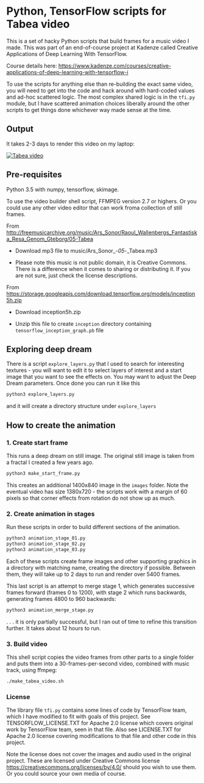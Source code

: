 # Python, TensorFlow scripts for Tabea video

This is a set of hacky Python scripts that build frames for a music video I made. This was part
of an end-of-course project at Kadenze called Creative Applications of Deep Learning With TensorFlow.

Course details here: https://www.kadenze.com/courses/creative-applications-of-deep-learning-with-tensorflow-i

To use the scripts for anything else than re-building the exact same video, you will need to get into the
code and hack around with hard-coded values and ad-hoc scattered logic. The most complex shared logic
is in the `tfi.py` module, but I have scattered animation choices liberally around the other scripts
to get things done whichever way made sense at the time.

## Output

It takes 2-3 days to render this video on my laptop:

[![Tabea video](http://img.youtube.com/vi/nFdp2cPYP2s/0.jpg)](http://www.youtube.com/watch?v=nFdp2cPYP2s "Tabea")

## Pre-requisites

Python 3.5 with numpy, tensorflow, skimage.

To use the video builder shell script, FFMPEG version 2.7 or highers. Or you could use any other
video editor that can work froma collection of still frames.

From http://freemusicarchive.org/music/Ars_Sonor/Raoul_Wallenbergs_Fantastiska_Resa_Genom_Gteborg/05-Tabea

 * Download mp3 file to music/Ars_Sonor_-_05_-_Tabea.mp3

 * Please note this music is not public domain, it is Creative Commons. There is a difference when it comes to sharing or distributing it.
 If you are not sure, just check the license descriptions.

From https://storage.googleapis.com/download.tensorflow.org/models/inception5h.zip

 * Download inception5h.zip

 * Unzip this file to create `inception` directory containing `tensorflow_inception_graph.pb` file

## Exploring deep dream

There is a script `explore_layers.py` that I used to search for interesting textures - you will
want to edit it to select layers of interest and a start image that you want to see the effects
on. You may want to adjust the Deep Dream parameters. Once done you can run it like this

```bash
python3 explore_layers.py
```

and it will create a directory structure under `explore_layers`

## How to create the animation

### 1. Create start frame

This runs a deep dream on still image. The original still image is taken from a fractal I created a
few years ago.

```bash
python3 make_start_frame.py
```

This creates an additional 1400x840 image in the `images` folder. Note the eventual video has size
1380x720 - the scripts work with a margin of 60 pixels so that corner effects from rotation do not
show up as much.

### 2. Create animation in stages

Run these scripts in order to build different sections of the animation.

```bash
python3 animation_stage_01.py
python3 animation_stage_02.py
python3 animation_stage_03.py
```

Each of these scripts create frame images and other supporting graphics in a directory with matching
name, creating the directory if possible. Between them, they will take up to 2 days to run and render
over 5400 frames.

This last script is an attempt to merge stage 1, which generates successive frames forward (frames 0 to 1200),
with stage 2 which runs backwards, generating frames 4800 to 960 backwards:

```bash
python3 animation_merge_stage.py
```

 . . . it is only partially successful, but I ran out of time to refine this transition further. It
takes about 12 hours to run.

### 3. Build video

This shell script copies the video frames from other parts to a single folder and puts them into
a 30-frames-per-second video, combined with music track, using ffmpeg:

```bash
./make_tabea_video.sh
```

### License

The library file `tfi.py` contains some lines of code by TensorFlow team, which I have modified to fit with
goals of this project. See TENSORFLOW_LICENSE.TXT for Apache 2.0 license which covers original
work by TensorFlow team, seen in that file. Also see LICENSE.TXT for Apache 2.0 license covering
modifications to that file and other code in this project.

Note the license does not cover the images and audio used in the original project. These are licensed
under Creative Commons license https://creativecommons.org/licenses/by/4.0/ should you wish to use them.
Or you could source your own media of course.
